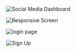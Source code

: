 ![Social Media Dashboard ](https://github.com/mariamnageh/CodeAlpha_Socail_Media_Dashboard-Website/assets/105167781/03e72fcb-8346-41de-9846-78f8fea69625)

![Responsive Screen](https://github.com/mariamnageh/CodeAlpha_Socail_Media_Dashboard-Website/assets/105167781/43e8af01-237c-418f-8dd9-53d830787aca)

![login page](https://github.com/mariamnageh/CodeAlpha_Socail_Media_Dashboard-Website/assets/105167781/ffde7faa-5002-4e21-a803-b7324f15010c)

![Sign Up](https://github.com/mariamnageh/CodeAlpha_Socail_Media_Dashboard-Website/assets/105167781/2728a9d8-fa4a-4b31-b974-cc35ba28feb5)
